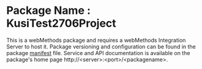 # Package Name : KusiTest2706Project
This is a webMethods package and requires a webMethods Integration Server to host it. Package versioning and configuration can be found in the package [manifest](./KusiTest2706Project/manifest.v3) file. Service and API documentation is available on the package's home page http://&lt;server&gt;:&lt;port&gt;/&lt;packagename>.